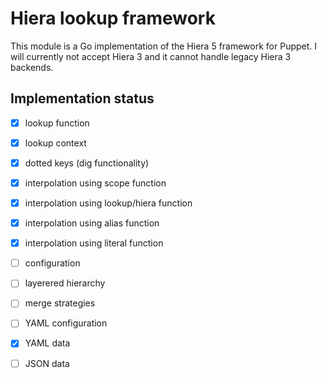 # Hiera lookup framework

This module is a Go implementation of the Hiera 5 framework for Puppet. I will currently not accept Hiera 3 and it
cannot handle legacy Hiera 3 backends.

## Implementation status

* [x] lookup function
* [x] lookup context
* [x] dotted keys (dig functionality)
* [x] interpolation using scope function
* [x] interpolation using lookup/hiera function
* [x] interpolation using alias function
* [x] interpolation using literal function
* [ ] configuration
* [ ] layerered hierarchy
* [ ] merge strategies
* [ ] YAML configuration
* [x] YAML data
* [ ] JSON data

